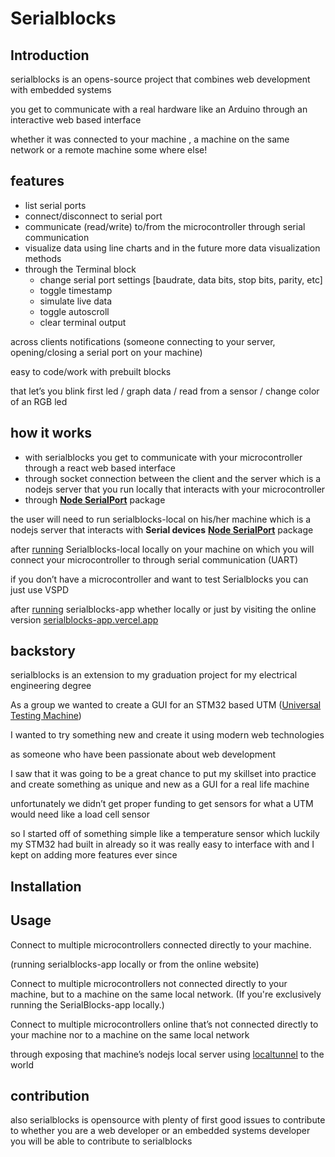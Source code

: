 # Serialblocks

## **Introduction**

serialblocks is an opens-source project that combines web development with embedded systems

you get to communicate with a real hardware like an Arduino through an interactive web based interface

whether it was connected to your machine , a machine on the same network or a remote machine some where else!

## **features**

- list serial ports
- connect/disconnect to serial port
- communicate (read/write) to/from the microcontroller through serial communication
- visualize data using line charts and in the future more data visualization methods
- through the Terminal block
    - change serial port settings [baudrate, data bits, stop bits, parity, etc]
    - toggle timestamp
    - simulate live data
    - toggle autoscroll
    - clear terminal output

across clients notifications (someone connecting to your server, opening/closing a serial port on your machine)

easy to code/work with prebuilt blocks 

that let’s you blink first led / graph data / read from a sensor / change color of an RGB led

## **how it works**

- with serialblocks you get to communicate with your microcontroller through a react web based interface
- through socket connection between the client and the server which is a nodejs server that you run locally that interacts with your microcontroller
- through **[Node SerialPort](https://serialport.io/)** package

the user will need to run serialblocks-local on his/her machine which is a nodejs server that interacts with **Serial devices** **[Node SerialPort](https://serialport.io/)** package

after [running](https://www.notion.so/Serialblocks-labs-33152387c628481bbe41b0e766a0d3d3?pvs=21) Serialblocks-local locally on your machine on which you will connect your microcontroller to through serial communication (UART)

if you don’t have a microcontroller and want to test Serialblocks you can just use VSPD

after [running](https://www.notion.so/Serialblocks-labs-33152387c628481bbe41b0e766a0d3d3?pvs=21) serialblocks-app whether locally or just by visiting the online version [serialblocks-app.vercel.app](http://serialblocks-app.vercel.app)

## **backstory**

serialblocks is an extension to my graduation project for my electrical engineering degree

As a group we wanted to create a GUI for an STM32 based UTM ([Universal Testing Machine](https://en.wikipedia.org/wiki/Universal_testing_machine)) 

I wanted to try something new and create it using modern web technologies 

as someone who have been passionate about web development 

I saw that it was going to be a great chance to put my skillset into practice and create something as unique and new as a GUI for a real life machine

unfortunately we didn’t get proper funding to get sensors for what a UTM would need like a load cell sensor

so I started off of something simple like a temperature sensor which luckily my STM32 had built in already so it was really easy to interface with and I kept on adding more features ever since

## Installation

## **Usage**

Connect to multiple microcontrollers connected directly to your machine.

(running serialblocks-app locally or from the online website)

Connect to multiple microcontrollers not connected directly to your machine, but to a machine on the same local network.
(If you're exclusively running the SerialBlocks-app locally.)

Connect to multiple microcontrollers online that’s not connected directly to your machine nor to a machine on the same local network 

through exposing that machine’s nodejs local server using [localtunnel](https://github.com/localtunnel/localtunnel) to the world

## **contribution**

also serialblocks is opensource with plenty of first good issues to contribute to
whether you are a web developer or an embedded systems developer you will be able to contribute to serialblocks
